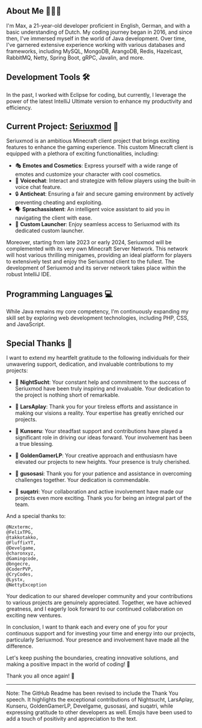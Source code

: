 ## About Me 🧑🏻‍💻

I'm Max, a 21-year-old developer proficient in English, German, and with a basic understanding of Dutch. My coding journey began in 2016, and since then, I've immersed myself in the world of Java development. Over time, I've garnered extensive experience working with various databases and frameworks, including MySQL, MongoDB, ArangoDB, Redis, Hazelcast, RabbitMQ, Netty, Spring Boot, gRPC, Javalin, and more.

## Development Tools 🛠️

In the past, I worked with Eclipse for coding, but currently, I leverage the power of the latest IntelliJ Ultimate version to enhance my productivity and efficiency.

## Current Project: [Seriuxmod](https://github.com/seriuxmod) 🚀

Seriuxmod is an ambitious Minecraft client project that brings exciting features to enhance the gaming experience. This custom Minecraft client is equipped with a plethora of exciting functionalities, including:

- 🎭 **Emotes and Cosmetics**: Express yourself with a wide range of emotes and customize your character with cool cosmetics.
- 🎤 **Voicechat**: Interact and strategize with fellow players using the built-in voice chat feature.
- 🔒 **Anticheat**: Ensuring a fair and secure gaming environment by actively preventing cheating and exploiting.
- 🗣️ **Sprachassistent**: An intelligent voice assistant to aid you in navigating the client with ease.
- 🚀 **Custom Launcher**: Enjoy seamless access to Seriuxmod with its dedicated custom launcher.

Moreover, starting from late 2023 or early 2024, Seriuxmod will be complemented with its very own Minecraft Server Network. This network will host various thrilling minigames, providing an ideal platform for players to extensively test and enjoy the Seriuxmod client to the fullest. The development of Seriuxmod and its server network takes place within the robust IntelliJ IDE.

## Programming Languages 💻

While Java remains my core competency, I'm continuously expanding my skill set by exploring web development technologies, including PHP, CSS, and JavaScript.

## Special Thanks 🙏

I want to extend my heartfelt gratitude to the following individuals for their unwavering support, dedication, and invaluable contributions to my projects:

- 🌟 **NightSucht**:
  Your constant help and commitment to the success of Seriuxmod have been truly inspiring and invaluable. Your dedication to the project is nothing short of remarkable.

- 🌟 **LarsAplay**:
  Thank you for your tireless efforts and assistance in making our visions a reality. Your expertise has greatly enriched our projects.

- 🌟 **Kunseru**:
  Your steadfast support and contributions have played a significant role in driving our ideas forward. Your involvement has been a true blessing.

- 🌟 **GoldenGamerLP**:
  Your creative approach and enthusiasm have elevated our projects to new heights. Your presence is truly cherished.

- 🌟 **gusosasi**:
  Thank you for your patience and assistance in overcoming challenges together. Your dedication is commendable.

- 🌟 **suqatri**:
  Your collaboration and active involvement have made our projects even more exciting. Thank you for being an integral part of the team.

And a special thanks to:
```
@Nzxtermc,
@FelixTPG,
@takkotakko,
@FluffixYT,
@Develgame,
@charonxyz,
@Gamingcode,
@bngecre,
@CoderPVP,
@CryCodes,
@Lystx,
@NettyException
```

Your dedication to our shared developer community and your contributions to various projects are genuinely appreciated. Together, we have achieved greatness, and I eagerly look forward to our continued collaboration on exciting new ventures.

In conclusion, I want to thank each and every one of you for your continuous support and for investing your time and energy into our projects, particularly Seriuxmod. Your presence and involvement have made all the difference.

Let's keep pushing the boundaries, creating innovative solutions, and making a positive impact in the world of coding! 🚀

Thank you all once again! 🙏

---
Note: The GitHub Readme has been revised to include the Thank You speech. It highlights the exceptional contributions of Nightsucht, LarsAplay, Kunseru, GoldenGamerLP, Develgame, gusosasi, and suqatri, while expressing gratitude to other developers as well. Emojis have been used to add a touch of positivity and appreciation to the text.
